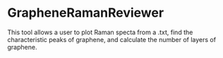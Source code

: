 # GrapheneRamanReviewer
This tool allows a user to plot Raman specta from a .txt, find the characteristic peaks of graphene, and calculate the number of layers of graphene.
